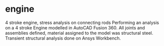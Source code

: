# engine
4 stroke engine, stress analysis on connecting rods
Performing an analysis on a 4 stroke Engine modelled in AutoCAD Fusion 360. All joints and assemblies defined, material assigned to the model was structural steel. Transient structural analysis done on Ansys Workbench.
